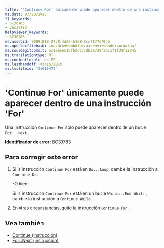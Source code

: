 ```yaml
---
title: "'Continue For' únicamente puede aparecer dentro de una instrucción 'For'"
ms.date: 07/20/2015
f1_keywords:
- bc30783
- vbc30783
helpviewer_keywords:
- BC30783
ms.assetid: 70891018-27c8-4d36-b168-8cc7177d70cb
ms.openlocfilehash: 16a2dd69b6bbdfa67a3c099179b3de740cda3a4f
ms.sourcegitcommit: 5c1abeec15fbddcc7dbaa729fabc1f1f29f12045
ms.translationtype: MT
ms.contentlocale: es-ES
ms.lasthandoff: 03/15/2019
ms.locfileid: "58018473"
---
```

# <a name="continue-for-can-only-appear-inside-a-for-statement"></a>'Continue For' únicamente puede aparecer dentro de una instrucción 'For'
Una instrucción `Continue For` solo puede aparecer dentro de un bucle `For...Next` .  
  
 **Identificador de error:** BC30783  
  
## <a name="to-correct-this-error"></a>Para corregir este error  
  
1.  Si la instrucción `Continue For` está en `Do...Loop`, cambie la instrucción a `Continue Do`.  
  
     -O bien-  
  
     Si la instrucción `Continue For` está en un bucle `While...End While` , cambie la instrucción a `Continue While`.  
  
2.  En otras circunstancias, quite la instrucción `Continue For` .  
  
## <a name="see-also"></a>Vea también

- [Continue (instrucción)](../../visual-basic/language-reference/statements/continue-statement.md)
- [For...Next (instrucción)](../../visual-basic/language-reference/statements/for-next-statement.md)
